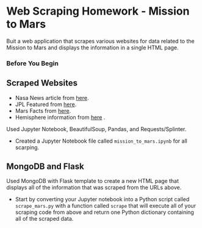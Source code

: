# Web Scraping Homework - Mission to Mars


Buit  a web application that scrapes various websites for data related to the Mission to Mars and displays the information in a single HTML page. 
### Before You Begin



## Scraped Websites 
* Nasa News article from [here](https://mars.nasa.gov/news/).
* JPL Featured from [here](https://www.jpl.nasa.gov/spaceimages/?search=&category=Mars).
* Mars Facts from [here](https://space-facts.com/mars/).
* Hemisphere information from [here](https://astrogeology.usgs.gov/search/results?q=hemisphere+enhanced&k1=target&v1=Mars) .

Used Jupyter Notebook, BeautifulSoup, Pandas, and Requests/Splinter.

* Created a Jupyter Notebook file called `mission_to_mars.ipynb` for all scarping.

## MongoDB and Flask 

Used MongoDB with Flask template to create a new HTML page that displays all of the information that was scraped from the URLs above.

* Start by converting your Jupyter notebook into a Python script called `scrape_mars.py` with a function called `scrape` that will execute all of your scraping code from above and return one Python dictionary containing all of the scraped data.

